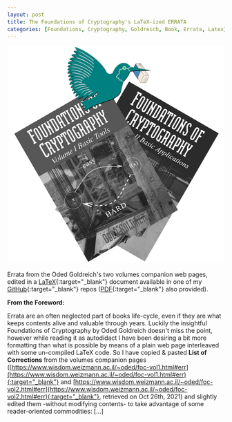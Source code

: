 ```yaml
---
layout: post
title: The Foundations of Cryptography's LaTeX-ized ERRATA
categories: [Foundations, Cryptography, Goldreich, Book, Errata, Latex]
---
```


![](/images/latexizedFOCerrata.png)

Errata from the Oded Goldreich's two volumes companion web pages, edited in a 
[LaTeX](https://github.com/baro77/FoC-LaTeXized-ERRATA/blob/main/foc-latexized-errata.tex){:target="_blank"} document available in one of my 
[GitHub](https://github.com/baro77/FoC-LaTeXized-ERRATA){:target="_blank"} repos 
([PDF](https://github.com/baro77/FoC-LaTeXized-ERRATA/blob/main/foc-latexized-errata.pdf){:target="_blank"} also provided).

**From the Foreword:**

Errata are an often neglected part of books life-cycle, even if they are what keeps contents alive and valuable through years. Luckily the insightful 
Foundations of Cryptography by Oded Goldreich doesn't  miss the point, however while reading it as autodidact I have been desiring a bit more formatting 
than what is possible by means of a plain web page interleaved with some un-compiled LaTeX code. So I have copied & pasted **List of Corrections** from 
the volumes companion pages ([https://www.wisdom.weizmann.ac.il/~oded/foc-vol1.html#err](https://www.wisdom.weizmann.ac.il/~oded/foc-vol1.html#err){:target="_blank"} and [https://www.wisdom.weizmann.ac.il/~oded/foc-vol2.html#err](https://www.wisdom.weizmann.ac.il/~oded/foc-vol2.html#err){:target="_blank"}, 
retrieved on Oct 26th, 2021) and slightly edited them -without modifying contents- to take advantage of some reader-oriented commodities: [...]
